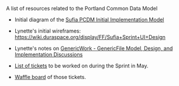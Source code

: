 A list of resources related to the Portland Common Data Model

* Initial diagram of the [Sufia PCDM Initial Implementation Model](https://docs.google.com/drawings/d/1uTbg0FPQDoa2zN6p1I37m-M3CFnlx85Mp9CEyRw-rf4)

* Lynette's initial wireframes: https://wiki.duraspace.org/display/FF/Sufia+Sprint+UI+Design

* Lynette's notes on [GenericWork - GenericFile Model, Design, and Implementation Discussions](https://wiki.duraspace.org/display/FF/GenericWork+-+GenericFile+Model%2C+Design%2C+and+Implementation+Discussions)

* [List of tickets](https://github.com/projecthydra/sufia/issues?q=is%3Aopen+is%3Aissue+milestone%3A%22May+Hydra+PCDM%22) to be worked on during the Sprint in May. 

* [Waffle board](https://waffle.io/projecthydra/sufia?milestone=May%20Hydra%20PCDM) of those tickets. 
